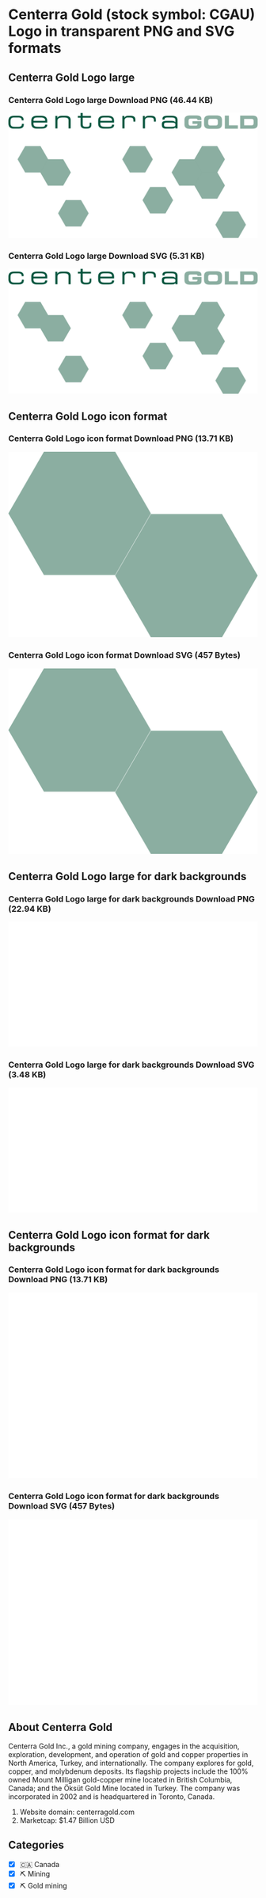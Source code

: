 # Centerra Gold (stock symbol: CGAU) Logo in transparent PNG and SVG formats

## Centerra Gold Logo large

### Centerra Gold Logo large Download PNG (46.44 KB)

![Centerra Gold Logo large Download PNG (46.44 KB)](/img/orig/CGAU_BIG-d8941575.png)

### Centerra Gold Logo large Download SVG (5.31 KB)

![Centerra Gold Logo large Download SVG (5.31 KB)](/img/orig/CGAU_BIG-c4b9630d.svg)

## Centerra Gold Logo icon format

### Centerra Gold Logo icon format Download PNG (13.71 KB)

![Centerra Gold Logo icon format Download PNG (13.71 KB)](/img/orig/CGAU-02253ccc.png)

### Centerra Gold Logo icon format Download SVG (457 Bytes)

![Centerra Gold Logo icon format Download SVG (457 Bytes)](/img/orig/CGAU-8c5481e3.svg)

## Centerra Gold Logo large for dark backgrounds

### Centerra Gold Logo large for dark backgrounds Download PNG (22.94 KB)

![Centerra Gold Logo large for dark backgrounds Download PNG (22.94 KB)](/img/orig/CGAU_BIG.D-78c9f1cf.png)

### Centerra Gold Logo large for dark backgrounds Download SVG (3.48 KB)

![Centerra Gold Logo large for dark backgrounds Download SVG (3.48 KB)](/img/orig/CGAU_BIG.D-8eaeef46.svg)

## Centerra Gold Logo icon format for dark backgrounds

### Centerra Gold Logo icon format for dark backgrounds Download PNG (13.71 KB)

![Centerra Gold Logo icon format for dark backgrounds Download PNG (13.71 KB)](/img/orig/CGAU.D-60ea359e.png)

### Centerra Gold Logo icon format for dark backgrounds Download SVG (457 Bytes)

![Centerra Gold Logo icon format for dark backgrounds Download SVG (457 Bytes)](/img/orig/CGAU.D-5dfe1cac.svg)

## About Centerra Gold

Centerra Gold Inc., a gold mining company, engages in the acquisition, exploration, development, and operation of gold and copper properties in North America, Turkey, and internationally. The company explores for gold, copper, and molybdenum deposits. Its flagship projects include the 100% owned Mount Milligan gold-copper mine located in British Columbia, Canada; and the Öksüt Gold Mine located in Turkey. The company was incorporated in 2002 and is headquartered in Toronto, Canada.

1. Website domain: centerragold.com
2. Marketcap: $1.47 Billion USD


## Categories
- [x] 🇨🇦 Canada
- [x] ⛏️ Mining
- [x] ⛏️ Gold mining
